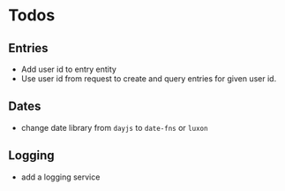 # Todos

## Entries

- Add user id to entry entity
- Use user id from request to create and query entries for given user id.

## Dates

- change date library from `dayjs` to `date-fns` or `luxon`

## Logging

- add a logging service
